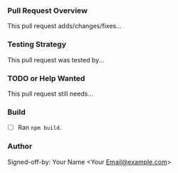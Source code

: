 ### Pull Request Overview

This pull request adds/changes/fixes...


### Testing Strategy

This pull request was tested by...


### TODO or Help Wanted

This pull request still needs...

### Build

- [ ] Ran `npm build`.

### Author

Signed-off-by: Your Name <Your Email@example.com>
